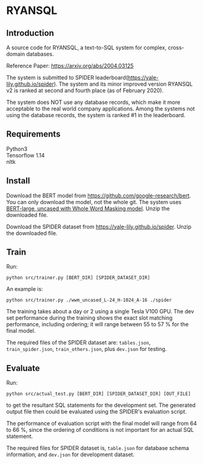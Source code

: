 # RYANSQL
## Introduction
A source code for RYANSQL, a text-to-SQL system for complex, cross-domain databases.

Reference Paper: https://arxiv.org/abs/2004.03125

The system is submitted to SPIDER leaderboard(https://yale-lily.github.io/spider). The system and its minor improved version RYANSQL v2 is ranked at second and fourth place (as of February 2020).

The system does NOT use any database records, which make it more acceptable to the real world company applications. Among the systems not using the database records, the system is ranked #1 in the leaderboard.

## Requirements
Python3 <br>
Tensorflow 1.14 <br>
nltk

## Install 
Download the BERT model from https://github.com/google-research/bert. You can only download the model, not the whole git. The system uses [BERT-large, uncased with Whole Word Masking model](https://storage.googleapis.com/bert_models/2019_05_30/wwm_uncased_L-24_H-1024_A-16.zip). Unzip the downloaded file.
 
Download the SPIDER dataset from https://yale-lily.github.io/spider. Unzip the downloaded file.

## Train 
Run:

```
python src/trainer.py [BERT_DIR] [SPIDER_DATASET_DIR]
```

An example is:

```
python src/trainer.py ./wwm_uncased_L-24_H-1024_A-16 ./spider
```

The training takes about a day or 2 using a single Tesla V100 GPU. The dev set performance during the training shows the exact slot matching performance, including ordering; it will range between 55 to 57 % for the final model.

The required files of the SPIDER dataset are: ```tables.json```, ```train_spider.json```, ```train_others.json```, plus ```dev.json``` for testing. 

## Evaluate 
Run:

```
python src/actual_test.py [BERT_DIR] [SPIDER_DATASET_DIR] [OUT_FILE]
```

to get the resultant SQL statements for the development set. The generated output file then could be evaluated using the SPIDER's evaluation script.

The performance of evaluation script with the final model will range from 64 to 66 %, since the ordering of conditions is not important for an actual SQL statement. 

The required files for SPIDER dataset is, ```table.json``` for database schema information, and ```dev.json``` for development dataset.
